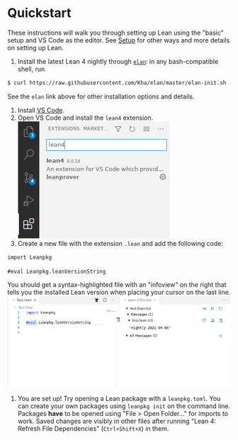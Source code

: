 # Quickstart

These instructions will walk you through setting up Lean using the "basic" setup and VS Code as the editor.
See [Setup](./setup.md) for other ways and more details on setting up Lean.

1. Install the latest Lean 4 nightly through [`elan`](https://github.com/Kha/elan): in any bash-compatible shell, run
```sh
$ curl https://raw.githubusercontent.com/Kha/elan/master/elan-init.sh -sSf | sh -s -- --default-toolchain leanprover/lean4:nightly
```
See the `elan` link above for other installation options and details.
1. Install [VS Code](https://code.visualstudio.com/).
1. Open VS Code and install the `lean4` extension. ![installing the vscode-lean4 extension](images/code-ext.png)
1. Create a new file with the extension `.lean` and add the following code:
```lean
import Leanpkg

#eval Leanpkg.leanVersionString
```
You should get a syntax-highlighted file with an "infoview" on the right that tells you the installed Lean version when placing your cursor on the last line. ![successful setup](images/code-success.png)
1. You are set up! Try opening a Lean package with a `leanpkg.toml`. You can create your own packages using `leanpkg init` on the command line.
Packages **have** to be opened using "File > Open Folder..." for imports to work.
Saved changes are visibly in other files after running "Lean 4: Refresh File Dependencies" (`Ctrl+Shift+X`) in them.
